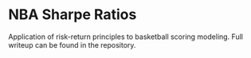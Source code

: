 # NBA Sharpe Ratios
 Application of risk-return principles to basketball scoring modeling. Full writeup can be found in the repository. 

